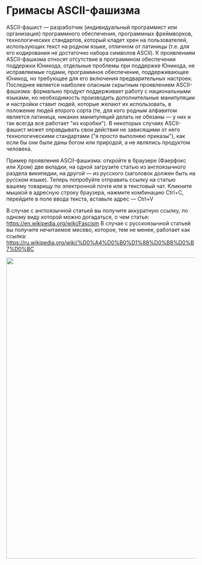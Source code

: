 # Гримасы ASCII-фашизма

ASCII-фашист — разработчик (индивидуальный программист или организация) программного обеспечения, программных фреймворков, технологических стандартов, который кладет хрен на пользователей, использующих текст на родном языке, отличном от латиницы (т.е. для его кодирования не достаточно набора символов ASCII). К проявлениям ASCII-фашизма относят отсутствие в программном обеспечении поддержки Юникода, отдельные проблемы при поддержке Юникода, не исправляемые годами, программное обеспечение, поддерживающее Юникод, но требующее для его включения предварительных настроек. Последнее является наиболее опасным скрытным проявлением ASCII-фашизма: формально продукт поддерживает работу с национальными языками, но необходимость производить дополнительные манипуляции и настройки ставит людей, которые желают их использовать, в положение людей второго сорта (те, для кого родным алфавитом является латиница, никаких манипуляций делать не обязаны — у них и так всегда все работает "из коробки"). В некоторых случаях ASCII-фашист может оправдывать свои действия не зависящими от него технологическими стандартами ("я просто выполняю приказы"), как если бы они были даны богом или природой, а не являлись продуктом человека.

Пример проявления ASCII-фашизма: откройте в браузере (Фаерфокс или Хром) две вкладки, на одной загрузите статью из англоязычного раздела википедии, на другой — из русского (заголовок должен быть на русском языке). Теперь попробуйте отправить ссылку на статью вашему товарищу по электронной почте или в текстовый чат. Кликните мышкой в адресную строку браузера, нажмите комбинацию Ctrl+C, перейдите в поле ввода текста, вставьте адрес — Ctrl+V

В случае с англоязычной статьей вы получите аккуратную ссылку, по одному виду которой можно догадаться, о чем статья: https://en.wikipedia.org/wiki/Fascism
В случае с русскоязычной статьей вы получите нечитаемое месево, которое, тем не менее, работает как ссылка: https://ru.wikipedia.org/wiki/%D0%A4%D0%B0%D1%88%D0%B8%D0%B7%D0%BC

<img src="https://upload.wikimedia.org/wikipedia/commons/5/5f/Bundesarchiv_Bild_146-1969-065-24%2C_M%C3%BCnchener_Abkommen%2C_Ankunft_Mussolini.jpg" width=800>

